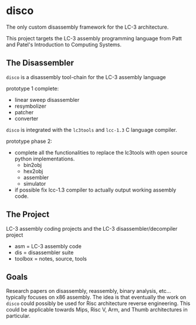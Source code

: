 # disco

The only custom disassembly framework for the LC-3 architecture.

This project targets the LC-3 assembly programming language from Patt and Patel's Introduction to Computing Systems.

## The Disassembler

`disco` is a disassembly tool-chain for the LC-3 assembly language

prototype 1 complete:
* linear sweep disassembler
* resymbolizer
* patcher
* converter

`disco` is integrated with the `lc3tools` and `lcc-1.3` C language compiler.

prototype phase 2:
* complete all the functionalities to replace the lc3tools with open source python implementations.
    * bin2obj
    * hex2obj
    * assembler
    * simulator
* if possible fix lcc-1.3 compiler to actually output working assembly code.

## The Project

LC-3 assembly coding projects and the LC-3 disassembler/decompiler project

* asm      = LC-3 assembly code
* dis       = disassembler suite
* toolbox   = notes, source, tools

## Goals

Research papers on disassembly, reassembly, binary analysis, etc... typically focuses on x86 assembly.
The idea is that eventually the work on `disco` could possibly be used for Risc architecture reverse engineering.
This could be applicable towards Mips, Risc V, Arm, and Thumb architectures in particular.

